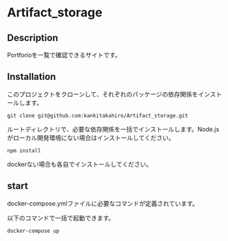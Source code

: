 # Artifact_storage

## Description

Portforioを一覧で確認できるサイトです。

## Installation
このプロジェクトをクローンして、それぞれのパッケージの依存関係をインストールします。
```
git clone git@github.com:kankitakahiro/Artifact_storage.git
```

ルートディレクトリで、必要な依存関係を一括でインストールします。Node.jsがローカル開発環境にない場合はインストールしてください。
```
npm install
```
dockerない場合も各自でインストールしてください。

## start

docker-compose.ymlファイルに必要なコマンドが定義されています。

以下のコマンドで一括で起動できます。

```
docker-compose up
```
